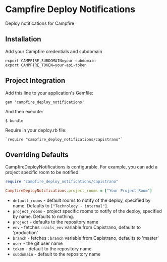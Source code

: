 # Campfire Deploy Notifications

Deploy notifications for Campfire

## Installation

Add your Campfire credentials and subdomain

    export CAMPFIRE_SUBDOMAIN=your-subdomain
    export CAMPFIRE_TOKEN=your-api-token

## Project Integration

Add this line to your application's Gemfile:

    gem 'campfire_deploy_notifications'

And then execute:

    $ bundle

Require in your deploy.rb file:

    `require "campfire_deploy_notifications/capistrano"`

## Overriding Defaults

CampfireDeployNotifications is configurable.  For example, you can add a project specific room to be notified:

```Ruby
require "campfire_deploy_notifications/capistrano"

CampfireDeployNotifications.project_rooms = ["Your Project Room"]
```

- `default_rooms` - default rooms to notify of the deploy, specified by name.  Defaults to `["Technology - internal"]`.
- `project_rooms` - project specific rooms to notify of the deploy, specified by name.  Defaults to nothing.
- `project` - defaults to the repository name
- `env` - fetches `:rails_env` variable from Capistrano, defaults to 'production'
- `branch` - fetches `:branch` variable from Capistrano, defaults to 'master'
- `user` - the git user name
- `token` - default to the repository name
- `subdomain` - default to the repository name
